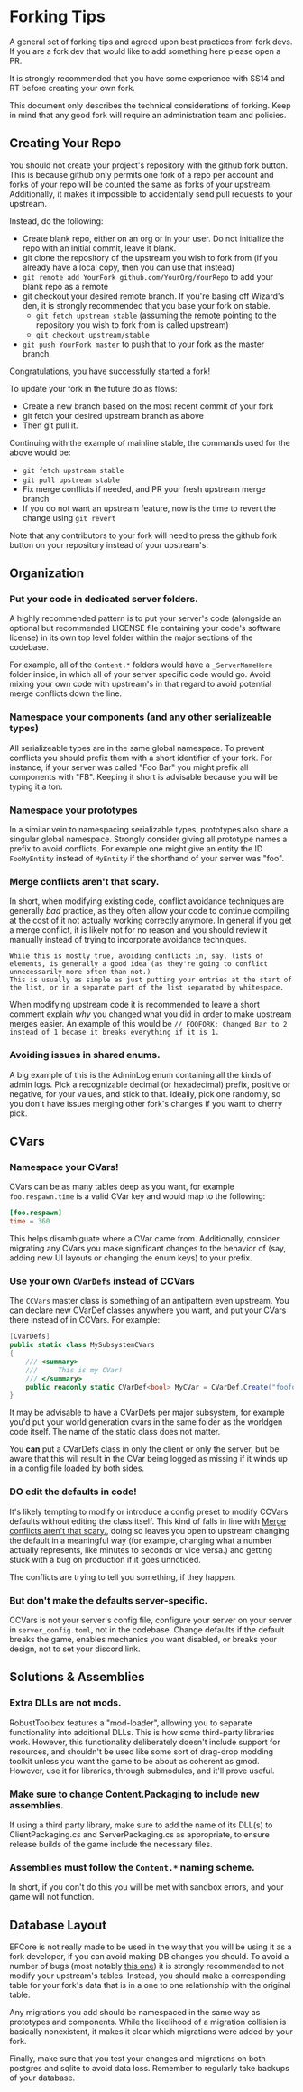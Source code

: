 # Forking Tips

A general set of forking tips and agreed upon best practices from fork devs. If you are a fork dev that would like to add something here please open a PR.

It is strongly recommended that you have some experience with SS14 and RT before creating your own fork.

This document only describes the technical considerations of forking. Keep in mind that any good fork will require an administration team and policies.

## Creating Your Repo

You should not create your project's repository with the github fork button. This is because github only permits one fork of a repo per account and forks of your repo will be counted the same as forks of your upstream. Additionally, it makes it impossible to accidentally send pull requests to your upstream.

Instead, do the following:
- Create blank repo, either on an org or in your user. Do not initialize the repo with an initial commit, leave it blank.
- git clone the repository of the upstream you wish to fork from (if you already have a local copy, then you can use that instead)
- `git remote add YourFork github.com/YourOrg/YourRepo` to add your blank repo as a remote
- git checkout your desired remote branch. If you're basing off Wizard's den, it is strongly recommended that you base your fork on stable.
    - `git fetch upstream stable` (assuming the remote pointing to the repository you wish to fork from is called upstream)
    - `git checkout upstream/stable`
- `git push YourFork master` to push that to your fork as the master branch.

Congratulations, you have successfully started a fork!

To update your fork in the future do as flows:
- Create a new branch based on the most recent commit of your fork
- git fetch your desired upstream branch as above
- Then git pull it.

Continuing with the example of mainline stable, the commands used for the above would be:
- `git fetch upstream stable`
- `git pull upstream stable`
- Fix merge conflicts if needed, and PR your fresh upstream merge branch
- If you do not want an upstream feature, now is the time to revert the change using `git revert`

Note that any contributors to your fork will need to press the github fork button on your repository instead of your upstream's.

## Organization
### Put your code in dedicated server folders.
A highly recommended pattern is to put your server's code (alongside an optional but recommended LICENSE file containing your code's software license) in its own top level folder within the major sections of the codebase.

For example, all of the `Content.*` folders would have a `_ServerNameHere` folder inside, in which all of your server specific code would go. Avoid mixing your own code with upstream's in that regard to avoid potential merge conflicts down the line.

### Namespace your components (and any other serializeable types)
All serializeable types are in the same global namespace. To prevent conflicts you should prefix them with a short identifier of your fork. For instance, if your server was called "Foo Bar" you might prefix all components with "FB". Keeping it short is advisable because you will be typing it a ton.

### Namespace your prototypes

In a similar vein to namespacing serializable types, prototypes also share a singular global namespace. Strongly consider giving all prototype names a prefix to avoid conflicts. For example one might give an entity the ID `FooMyEntity` instead of `MyEntity` if the shorthand of your server was "foo".

### Merge conflicts aren't that scary.
In short, when modifying existing code, conflict avoidance techniques are generally *bad* practice, as they often allow your code to continue compiling at the cost of it not actually working correctly anymore. In general if you get a merge conflict, it is likely not for no reason and you should review it manually instead of trying to incorporate avoidance techniques.

```admonish info
While this is mostly true, avoiding conflicts in, say, lists of elements, is generally a good idea (as they're going to conflict unnecessarily more often than not.)
This is usually as simple as just putting your entries at the start of the list, or in a separate part of the list separated by whitespace.
```

When modifying upstream code it is recommended to leave a short comment explain *why* you changed what you did in order to make upstream merges easier. An example of this would be `// FOOFORK: Changed Bar to 2 instead of 1 becase it breaks everything if it is 1.`

### Avoiding issues in shared enums.
A big example of this is the AdminLog enum containing all the kinds of admin logs. Pick a recognizable decimal (or hexadecimal) prefix, positive or negative, for your values, and stick to that. Ideally, pick one randomly, so you don't have issues merging other fork's changes if you want to cherry pick.

## CVars
### Namespace your CVars!
CVars can be as many tables deep as you want, for example `foo.respawn.time` is a valid CVar key and would map to the following:
```toml
[foo.respawn]
time = 360
```

This helps disambiguate where a CVar came from. Additionally, consider migrating any CVars you make significant changes to the behavior of (say, adding new UI layouts or changing the enum keys) to your prefix.

### Use your own `CVarDefs` instead of CCVars
The `CCVars` master class is something of an antipattern even upstream. You can declare new CVarDef classes anywhere you want, and put your CVars there instead of in CCVars.
For example:
```csharp
[CVarDefs]
public static class MySubsystemCVars
{
    /// <summary>
    ///     This is my CVar!
    /// </summary>
    public readonly static CVarDef<bool> MyCVar = CVarDef.Create("foofork.subtable.mycvar", false);
}
```

It may be advisable to have a CVarDefs per major subsystem, for example you'd put your world generation cvars in the same folder as the worldgen code itself. The name of the static class does not matter.

You **can** put a CVarDefs class in only the client or only the server, but be aware that this will result in the CVar being logged as missing if it winds up in a config file loaded by both sides.

### **DO** edit the defaults in code!
It's likely tempting to modify or introduce a config preset to modify CCVars defaults without editing the class itself. This kind of falls in line with [Merge conflicts aren't that scary.](#merge-conflicts-arent-that-scary), doing so leaves you open to upstream changing the default in a meaningful way (for example, changing what a number actually represents, like minutes to seconds or vice versa.) and getting stuck with a bug on production if it goes unnoticed.

The conflicts are trying to tell you something, if they happen.

### But don't make the defaults server-specific.
CCVars is not your server's config file, configure your server on your server in `server_config.toml`, not in the codebase. Change defaults if the default breaks the game, enables mechanics you want disabled, or breaks your design, not to set your discord link.

## Solutions & Assemblies
### Extra DLLs are not mods.
RobustToolbox features a "mod-loader", allowing you to separate functionality into additional DLLs. This is how some third-party libraries work. However, this functionality deliberately doesn't include support for resources, and shouldn't be used like some sort of drag-drop modding toolkit unless you want the game to be about as coherent as gmod. However, use it for libraries, through submodules, and it'll prove useful.

### Make sure to change Content.Packaging to include new assemblies.

If using a third party library, make sure to add the name of its DLL(s) to ClientPackaging.cs and ServerPackaging.cs as appropriate, to ensure release builds of the game include the necessary files.

### Assemblies must follow the `Content.*` naming scheme.
In short, if you don't do this you will be met with sandbox errors, and your game will not function.

## Database Layout

EFCore is not really made to be used in the way that you will be using it as a fork developer, if you can avoid making DB changes you should. To avoid a number of bugs (most notably [this one](https://github.com/dotnet/efcore/issues/24834)) it is strongly recommended to not modify your upstream's tables. Instead, you should make a corresponding table for your fork's data that is in a one to one relationship with the original table.

Any migrations you add should be namespaced in the same way as prototypes and components. While the likelihood of a migration collision is basically nonexistent, it makes it clear which migrations were added by your fork.

Finally, make sure that you test your changes and migrations on both postgres and sqlite to avoid data loss. Remember to regularly take backups of your database.
